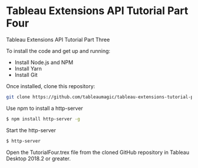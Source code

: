 # Tableau Extensions API Tutorial Part Four
Tableau Extensions API Tutorial Part Three

To install the code and get up and running:

- Install Node.js and NPM
- Install Yarn
- Install Git

Once installed, clone this repository:

```sh
git clone https://github.com/tableaumagic/tableau-extensions-tutorial-part-four
```

Use npm to install a http-server

```sh
$ npm install http-server -g
```

Start the http-server

```sh
$ http-server
```

Open the TutorialFour.trex file from the cloned GitHub repository in Tableau Desktop 2018.2 or greater.

